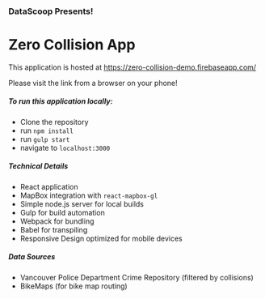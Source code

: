 ### DataScoop Presents!

# Zero Collision App

This application is hosted at https://zero-collision-demo.firebaseapp.com/

Please visit the link from a browser on your phone!

##### To run this application locally:

- Clone the repository
- run ```npm install```
- run ```gulp start```
- navigate to ```localhost:3000```


##### Technical Details

- React application
- MapBox integration with ```react-mapbox-gl```
- Simple node.js server for local builds
- Gulp for build automation
- Webpack for bundling
- Babel for transpiling
- Responsive Design optimized for mobile devices


##### Data Sources
- Vancouver Police Department Crime Repository (filtered by collisions)
- BikeMaps (for bike map routing)
